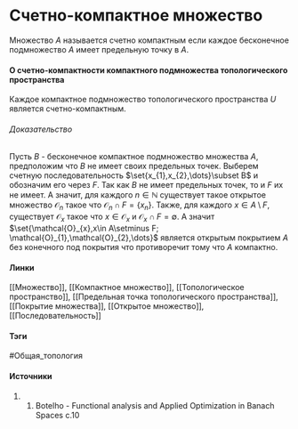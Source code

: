 # Счетно-компактное множество
Множество $A$ называется счетно компактным если каждое бесконечное подмножество $A$ имеет предельную точку в $A$.

#### О счетно-компактности компактного подмножества топологического пространства
Каждое компактное подмножество топологического пространства $U$ является счетно-компактным.
###### Доказательство
Пусть $B$ - бесконечное компактное подмножество множества $A$, предположим что $B$ не имеет своих предельных точек.
Выберем счетную последовательность $\set{x_{1},x_{2},\dots}\subset B$ и обозначим его через $F$. Так как $B$ не имеет предельных точек, то и $F$ их не имеет. А значит, для каждого $n\in\mathbb{N}$ существует такое открытое множество $\mathcal{O}_{n}$ такое что $\mathcal{O}_{n}\cap F=\{x_{n}\}$. Также, для каждого $x\in A\setminus F$, существует $\mathcal{O}_{x}$ такое что $x\in\mathcal{O}_{x}$ и $\mathcal{O}_{x}\cap F=\emptyset$. А значит $\set{\mathcal{O}_{x},x\in A\setminus F; \mathcal{O}_{1},\mathcal{O}_{2},\dots}$ является открытым покрытием $A$ без конечного под покрытия что противоречит тому что $A$ компактно.
#### Линки
 [[Множество]],
 [[Компактное множество]],
 [[Топологическое пространство]],
 [[Предельная точка топологического пространства]],
 [[Покрытие множества]],
 [[Открытое множество]],
 [[Последовательность]]
#### Тэги
 #Общая_топология 
#### Источники
1. 1.  Botelho - Functional analysis and Applied Optimization in Banach Spaces с.10